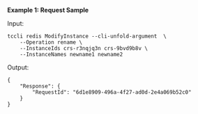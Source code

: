 **Example 1: Request Sample**



Input: 

```
tccli redis ModifyInstance --cli-unfold-argument  \
    --Operation rename \
    --InstanceIds crs-r3nqjq3n crs-9bvd9b8v \
    --InstanceNames newname1 newname2
```

Output: 
```
{
    "Response": {
        "RequestId": "6d1e8909-496a-4f27-ad0d-2e4a069b52c0"
    }
}
```

